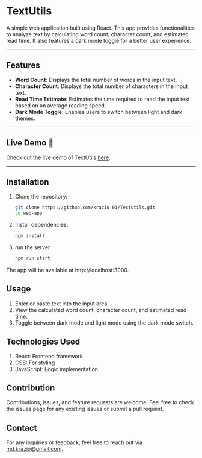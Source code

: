 # TextUtils

A simple web application built using React. This app provides functionalities to analyze text by calculating word count, character count, and estimated read time. It also features a dark mode toggle for a better user experience.

---

## Features

- **Word Count**: Displays the total number of words in the input text.
- **Character Count**: Displays the total number of characters in the input text.
- **Read Time Estimate**: Estimates the time required to read the input text based on an average reading speed.
- **Dark Mode Toggle**: Enables users to switch between light and dark themes.

---

## Live Demo 🚀

Check out the live demo of TextUtils [here](https://text-utils.netlify.app/).

---

## Installation

1. Clone the repository:

   ```bash
   git clone https://github.com/krazio-01/TextUtils.git
   cd web-app
   
2. Install dependencies:

   ```bash
   npm install

3. run the server

   ```bash
   npm run start

The app will be available at http://localhost:3000.

## Usage
1. Enter or paste text into the input area.
2. View the calculated word count, character count, and estimated read time.
3. Toggle between dark mode and light mode using the dark mode switch.

## Technologies Used
1. React: Frontend framework
2. CSS: For styling
3. JavaScript: Logic implementation

## Contribution
Contributions, issues, and feature requests are welcome!
Feel free to check the issues page for any existing issues or submit a pull request.

## Contact
For any inquiries or feedback, feel free to reach out via md.krazio@gmail.com.
